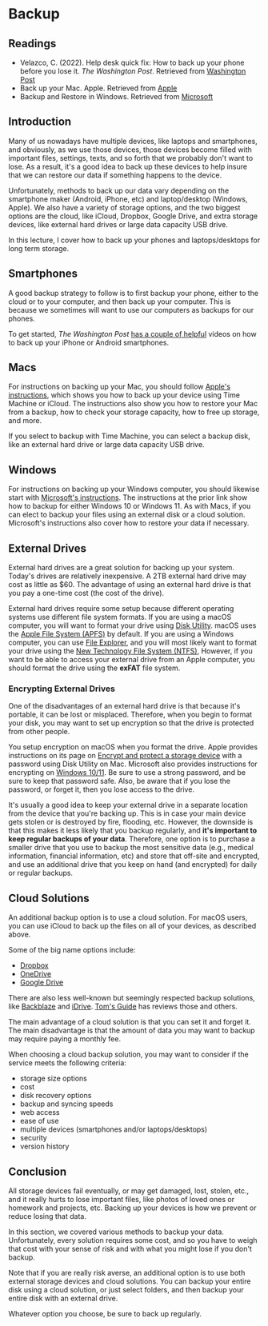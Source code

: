 # Backup 

## Readings

- Velazco, C. (2022). Help desk quick fix: How to back up your phone before you
  lose it. *The Washington Post*. Retrieved from [Washington Post][backupWashPost]
- Back up your Mac. Apple. Retrieved from [Apple][macBackup]
- Backup and Restore in Windows. Retrieved from [Microsoft][microsoftBackup]

## Introduction

Many of us nowadays have multiple devices, like laptops and smartphones, and
obviously, as we use those devices, those devices become filled with important
files, settings, texts, and so forth that we probably don't want to lose. As a
result, it's a good idea to back up these devices to help insure that we can
restore our data if something happens to the device.

Unfortunately, methods to back up our data vary depending on the smartphone
maker (Android, iPhone, etc) and laptop/desktop (Windows, Apple). We also have
a variety of storage options, and the two biggest options are the cloud, like
iCloud, Dropbox, Google Drive, and extra storage devices, like external hard
drives or large data capacity USB drive.

In this lecture, I cover how to back up your phones and laptops/desktops for
long term storage.

## Smartphones

A good backup strategy to follow is to first backup your phone, either to the
cloud or to your computer, and then back up your computer. This is because we
sometimes will want to use our computers as backups for our phones.

To get started, *The Washington Post* [has a couple of helpful][backupWashPost]
videos on how to back up your iPhone or Android smartphones. 

## Macs

For instructions on backing up your Mac,
you should follow [Apple's instructions][macBackup],
which shows you how to back up your device using Time Machine or iCloud.
The instructions also show you how to restore your Mac from a backup, how to
check your storage capacity, how to free up storage, and more.

If you select to backup with Time Machine, you can select a backup disk, like
an external hard drive or large data capacity USB drive.

## Windows

For instructions on backing up your Windows computer, you should likewise start
with [Microsoft's instructions][microsoftBackup]. The instructions at the prior
link show how to backup for either Windows 10 or Windows 11. As with Macs, if
you can elect to backup your files using an external disk or a cloud solution.
Microsoft's instructions also cover how to restore your data if necessary.

## External Drives 

External hard drives are a great solution for backing up your system.
Today's drives are relatively inexpensive.
A 2TB external hard drive may cost as little as $60.
The advantage of using an external hard drive is that you pay 
a one-time cost (the cost of the drive).

External hard drives require some setup
because different operating systems use different file system formats.
If you are using a macOS computer,
you will want to format your drive using [Disk Utility][diskUtility].
macOS uses the [Apple File System (APFS)][macFileSystem] by default.
If you are using a Windows computer,
you can use [File Explorer][fileExplorer], and
you will most likely want to format your drive
using the [New Technology File System (NTFS)][ntfsFileSystem], 
However, if you want to be able to access your external
drive from an Apple computer,
you should format the drive using the **exFAT** file system.

### Encrypting External Drives

One of the disadvantages of an external hard drive
is that because it's portable,
it can be lost or misplaced.
Therefore, when you begin to format your disk,
you may want to set up encryption so that 
the drive is protected from other people.

You setup encryption on macOS when you format the drive.
Apple provides instructions on its page on
[Encrypt and protect a storage device][macosEncrypt]
with a password using Disk Utility on Mac.
Microsoft also provides instructions for encrypting
on [Windows 10/11][windowsEncrypt].
Be sure to use a strong password, and
be sure to keep that password safe.
Also, be aware that if you lose the password, or forget it,
then you lose access to the drive.

It's usually a good idea to keep your external drive
in a separate location from the device that you're backing up.
This is in case your main device gets stolen
or is destroyed by fire, flooding, etc.
However, the downside is that this makes it less likely that 
you backup regularly, and
**it's important to keep regular backups of your data**.
Therefore, one option is to purchase a smaller drive 
that you use to backup the most sensitive data
(e.g., medical information, financial information, etc)
and store that off-site and encrypted,
and use an additional drive that you keep on hand (and encrypted)
for daily or regular backups.

## Cloud Solutions

An additional backup option is to use a cloud solution.
For macOS users, you can use iCloud to back up the files
on all of your devices, as described above.

Some of the big name options include:

- [Dropbox][dropboxBackup]
- [OneDrive][onedriveBackup]
- [Google Drive][googleBackup]

There are also less well-known but seemingly respected backup solutions,
like [Backblaze][backblaze] and [iDrive][idrive].
[Tom's Guide][tomsBackupServices] has reviews those and others.

The main advantage of a cloud solution is that
you can set it and forget it.
The main disadvantage is that the amount of data 
you may want to backup may require paying a monthly fee.

When choosing a cloud backup solution,
you may want to consider if the service meets 
the following criteria:

- storage size options
- cost
- disk recovery options
- backup and syncing speeds
- web access
- ease of use
- multiple devices (smartphones and/or laptops/desktops)
- security
- version history

## Conclusion

All storage devices fail eventually, 
or may get damaged, lost, stolen, etc.,
and it really hurts to lose important files,
like photos of loved ones or homework and projects, etc.
Backing up your devices is how we prevent or reduce losing that data.

In this section, we covered various methods to backup your data.
Unfortunately, every solution requires some cost, and
so you have to weigh that cost with your sense of risk
and with what you might lose if you don't backup.

Note that if you are really risk averse,
an additional option is to use both
external storage devices and cloud solutions.
You can backup your entire disk using a cloud solution,
or just select folders,
and then backup your entire disk with an external drive.

Whatever option you choose,
be sure to back up regularly.

[backupWashPost]:https://www.washingtonpost.com/technology/2022/04/11/help-desk-quick-fix/
[macBackup]:https://support.apple.com/mac-backup
[microsoftBackup]:https://support.microsoft.com/en-us/windows/back-up-and-restore-your-pc-ac359b36-7015-4694-de9a-c5eac1ce9d9c
[diskUtility]:https://support.apple.com/guide/disk-utility/erase-and-reformat-a-storage-device-dskutl14079/mac
[macFileSystem]:https://support.apple.com/guide/disk-utility/file-system-formats-dsku19ed921c/21.0/mac/12.0
[fileExplorer]:https://www.hellotech.com/guide/for/how-to-format-a-hard-drive-windows-10
[ntfsFileSystem]:https://docs.microsoft.com/en-us/windows-server/storage/file-server/ntfs-overview
[macosEncrypt]:https://support.apple.com/guide/disk-utility/encrypt-protect-a-storage-device-password-dskutl35612/mac
[windowsEncrypt]:https://support.microsoft.com/en-us/windows/turn-on-device-encryption-0c453637-bc88-5f74-5105-741561aae838#ID0EBD=Windows_11
[backblaze]:https://www.backblaze.com/cloud-backup.html
[idrive]:https://www.idrive.com/
[tomsBackupServices]:https://www.tomsguide.com/best-picks/best-cloud-backup
[dropboxBackup]:https://help.dropbox.com/installs-integrations/desktop/how-to-use-dropbox-backup
[onedriveBackup]:https://www.microsoft.com/en-us/microsoft-365/onedrive/pc-cloud-backup
[googleBackup]:https://www.google.com/drive/download/
